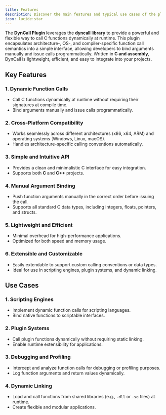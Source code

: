 ```yaml
---
title: Features
description: Discover the main features and typical use cases of the plugin, including real-world scenarios where it shines.
icon: lucide:star
---
```


The **DynCall Plugin** leverages the **dyncall library** to provide a powerful and flexible way to call C functions dynamically at runtime. This plugin encapsulates architecture-, OS-, and compiler-specific function call semantics into a simple interface, allowing developers to bind arguments manually and issue calls programmatically. Written in **C and assembly**, DynCall is lightweight, efficient, and easy to integrate into your projects.

## **Key Features**

### **1. Dynamic Function Calls**
- Call C functions dynamically at runtime without requiring their signatures at compile time.
- Bind arguments manually and issue calls programmatically.

### **2. Cross-Platform Compatibility**
- Works seamlessly across different architectures (x86, x64, ARM) and operating systems (Windows, Linux, macOS).
- Handles architecture-specific calling conventions automatically.

### **3. Simple and Intuitive API**
- Provides a clean and minimalistic C interface for easy integration.
- Supports both **C** and **C++** projects.

### **4. Manual Argument Binding**
- Push function arguments manually in the correct order before issuing the call.
- Supports all standard C data types, including integers, floats, pointers, and structs.

### **5. Lightweight and Efficient**
- Minimal overhead for high-performance applications.
- Optimized for both speed and memory usage.

### **6. Extensible and Customizable**
- Easily extendable to support custom calling conventions or data types.
- Ideal for use in scripting engines, plugin systems, and dynamic linking.

## **Use Cases**

### **1. Scripting Engines**
- Implement dynamic function calls for scripting languages.
- Bind native functions to scriptable interfaces.

### **2. Plugin Systems**
- Call plugin functions dynamically without requiring static linking.
- Enable runtime extensibility for applications.

### **3. Debugging and Profiling**
- Intercept and analyze function calls for debugging or profiling purposes.
- Log function arguments and return values dynamically.

### **4. Dynamic Linking**
- Load and call functions from shared libraries (e.g., `.dll` or `.so` files) at runtime.
- Create flexible and modular applications.